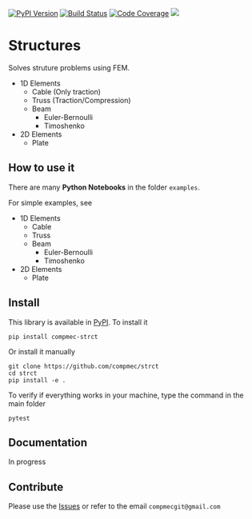 [![PyPI Version][pypi-image]][pypi-url]
[![Build Status][build-image]][build-url]
[![Code Coverage][coverage-image]][coverage-url]
[![][versions-image]][versions-url]

# Structures

Solves struture problems using FEM. 

* 1D Elements
    * Cable (Only traction)
    * Truss (Traction/Compression)
    * Beam
        * Euler-Bernoulli
        * Timoshenko
* 2D Elements
    * Plate

## How to use it

There are many **Python Notebooks** in the folder  ```examples```.

For simple examples, see
* 1D Elements
    * Cable
    * Truss
    * Beam
        * Euler-Bernoulli
        * Timoshenko
* 2D Elements
    * Plate

## Install

This library is available in [PyPI][pypilink]. To install it

```
pip install compmec-strct
```

Or install it manually

```
git clone https://github.com/compmec/strct
cd strct
pip install -e .
```

To verify if everything works in your machine, type the command in the main folder

```
pytest
```

## Documentation

In progress

## Contribute

Please use the [Issues][issueslink] or refer to the email ```compmecgit@gmail.com```


[pypi-image]: https://img.shields.io/pypi/v/compmec-strct
[pypi-url]: https://pypi.org/project/compmec-strct/
[build-image]: https://github.com/compmec/strct/actions/workflows/build.yaml/badge.svg
[build-url]: https://github.com/compmec/strct/actions/workflows/build.yaml
[coverage-image]: https://codecov.io/gh/compmec/strct/branch/main/graph/badge.svg
[coverage-url]: https://codecov.io/gh/compmec/strct/
[versions-image]: https://img.shields.io/pypi/pyversions/compmec-strct.svg?style=flat-square
[versions-url]: https://pypi.org/project/compmec-strct/
[pypilink]: https://pypi.org/project/compmec-strct/
[issueslink]: https://github.com/compmec/strct/issues
